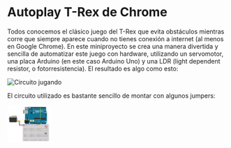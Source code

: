 # Autoplay T-Rex de Chrome

Todos conocemos el clásico juego del T-Rex que evita obstáculos mientras corre que siempre aparece cuando no tienes conexión a internet (al menos en Google Chrome). En este miniproyecto se crea una manera divertida y sencilla de automatizar este juego con hardware, utilizando un servomotor, una placa Arduino (en este caso Arduino Uno) y una LDR (light dependent resistor, o fotorresistencia). El resultado es algo como esto:

![Circuito jugando](jugando_demo.gif)

El circuito utilizado es bastante sencillo de montar con algunos jumpers:

<img src="circuito.JPG" alt="circuito" style="width:100px;"/>
